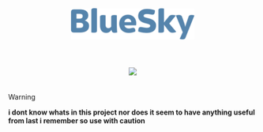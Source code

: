 <h1 align="center">
  <div align="center">
    <br />
    <p>
      <img width="250" src="https://raw.githubusercontent.com/userandaname/BlueSky/main/assets/images/bluesky.png?s=100&v=4" />
    </p>
  </div>
</h1>

<h1 align="center">
    <p align="center">
        <img src="https://img.shields.io/static/v1?label=status&message=alpha&color=purple">
    </p>
</h1>

> [!WARNING]
> **i dont know whats in this project nor does it seem to have anything useful from last i remember so use with caution**
